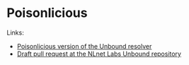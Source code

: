 # Poisonlicious

Links:

- [Poisonlicious version of the Unbound resolver](https://github.com/DNS-Hackathon/unbound-poisonlicious)
- [Draft pull request at the NLnet Labs Unbound repository](https://github.com/NLnetLabs/unbound/pull/1250)
